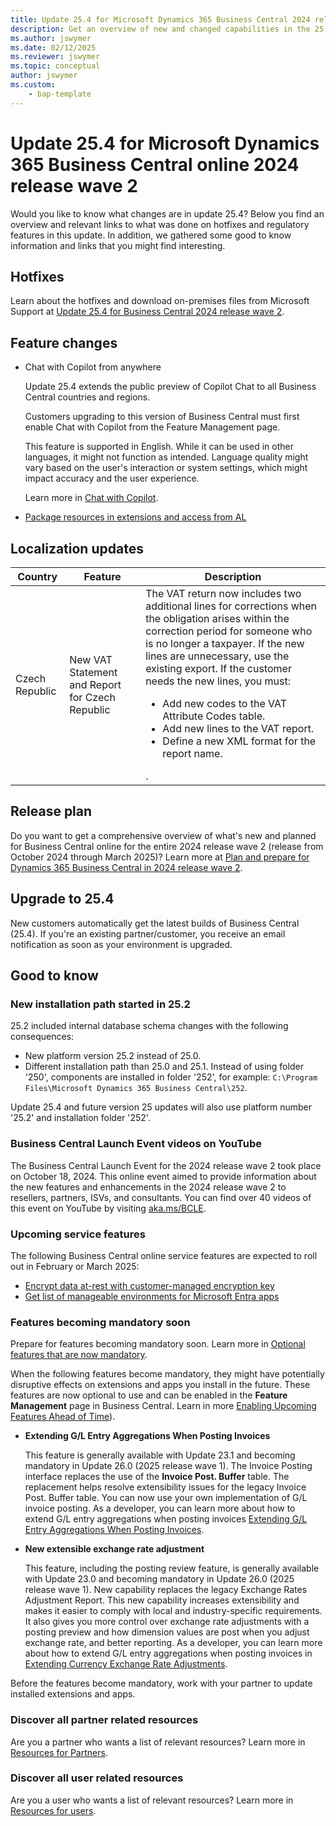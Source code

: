 ```yaml
---
title: Update 25.4 for Microsoft Dynamics 365 Business Central 2024 release wave 2
description: Get an overview of new and changed capabilities in the 25.4 update of Business Central online, which is part of 2024 release wave 2.
ms.author: jswymer
ms.date: 02/12/2025
ms.reviewer: jswymer
ms.topic: conceptual
author: jswymer
ms.custom:
    - bap-template
---
```


# Update 25.4 for Microsoft Dynamics 365 Business Central online 2024 release wave 2

Would you like to know what changes are in update 25.4? Below you find an overview and relevant links to what was done on hotfixes and regulatory features in this update. In addition, we gathered some good to know information and links that you might find interesting.

## Hotfixes

Learn about the hotfixes and download on-premises files from Microsoft Support at [Update 25.4 for Business Central 2024 release wave 2](https://support.microsoft.com/help/5052987).

## Feature changes

- Chat with Copilot from anywhere

  Update 25.4 extends the public preview of Copilot Chat to all Business Central countries and regions. 

  Customers upgrading to this version of Business Central must first enable Chat with Copilot from the Feature Management page. 

  This feature is supported in English. While it can be used in other languages, it might not function as intended. Language quality might vary based on the user's interaction or system settings, which might impact accuracy and the user experience.

  Learn more in [Chat with Copilot](/dynamics365/business-central/chat-with-copilot).

- [Package resources in extensions and access from AL](/dynamics365/release-plan/2024wave2/smb/dynamics365-business-central/package-resources-extensions-access-al)

## Localization updates

|Country|Feature|Description|
|-|-|-|
|Czech Republic|New VAT Statement and Report for Czech Republic|The VAT return now includes two additional lines for corrections when the obligation arises within the correction period for someone who is no longer a taxpayer.  If the new lines are unnecessary, use the existing export. If the customer needs the new lines, you must:<ul><li>Add new codes to the VAT Attribute Codes table.</li><li>Add new lines to the VAT report.</li><li>Define a new XML format for the report name.</li></ul>.|

## Release plan

Do you want to get a comprehensive overview of what's new and planned for Business Central online for the entire 2024 release wave 2 (release from October 2024 through March 2025)? Learn more at [Plan and prepare for Dynamics 365 Business Central in 2024 release wave 2](/dynamics365/release-plan/2024wave2/smb/dynamics365-business-central/)<!--(https://aka.ms/BCReleasePlan)-->.

## Upgrade to 25.4

New customers automatically get the latest builds of Business Central (25.4). If you're an existing partner/customer, you receive an email notification as soon as your environment is upgraded.

## Good to know

### New installation path started in 25.2

25.2 included internal database schema changes with the following consequences:

- New platform version 25.2 instead of 25.0.
- Different installation path than 25.0 and 25.1. Instead of using folder '250', components are installed in folder '252', for example: `C:\Program Files\Microsoft Dynamics 365 Business Central\252`.

Update 25.4 and future version 25 updates will also use platform number '25.2' and installation folder '252'.

### Business Central Launch Event videos on YouTube

The Business Central Launch Event for the 2024 release wave 2 took place on October 18, 2024. This online event aimed to provide information about the new features and enhancements in the 2024 release wave 2 to resellers, partners, ISVs, and consultants. You can find over 40 videos of this event on YouTube by visiting [aka.ms/BCLE](https://aka.ms/BCLE).

### Upcoming service features

The following Business Central online service features are expected to roll out in February or March 2025:

- [Encrypt data at-rest with customer-managed encryption key](/dynamics365/release-plan/2024wave2/smb/dynamics365-business-central/encrypt-data-at-rest-customer-managed-encryption-key)
- [Get list of manageable environments for Microsoft Entra apps](/dynamics365/release-plan/2024wave2/smb/dynamics365-business-central/get-list-manageable-environments-entra-apps)

### Features becoming mandatory soon

Prepare for features becoming mandatory soon. Learn more in [Optional features that are now mandatory](https://aka.ms/BCFeatureMgmt).

When the following features become mandatory, they might have potentially disruptive effects on extensions and apps you install in the future. These features are now optional to use and can be enabled in the **Feature Management** page in Business Central. Learn in more [Enabling Upcoming Features Ahead of Time](../administration/feature-management.md)).

- **Extending G/L Entry Aggregations When Posting Invoices**

   This feature is generally available with Update 23.1 and becoming mandatory in Update 26.0 (2025 release wave 1). The Invoice Posting interface replaces the use of the **Invoice Post. Buffer** table. The replacement helps resolve extensibility issues for the legacy Invoice Post. Buffer table. You can now use your own implementation of G/L invoice posting. As a developer, you can learn more about how to extend G/L entry aggregations when posting invoices [Extending G/L Entry Aggregations When Posting Invoices](../developer/devenv-invoice-posting-example.md).

- **New extensible exchange rate adjustment**

   This feature, including the posting review feature, is generally available with Update 23.0 and becoming mandatory in Update 26.0 (2025 release wave 1). New capability replaces the legacy Exchange Rates Adjustment Report. This new capability increases extensibility and makes it easier to comply with local and industry-specific requirements. It also gives you more control over exchange rate adjustments with a posting preview and how dimension values are post when you adjust exchange rate, and better reporting. As a developer, you can learn more about how to extend G/L entry aggregations when posting invoices in [Extending Currency Exchange Rate Adjustments](../developer/devenv-extend-exchange-rates.md).

Before the features become mandatory, work with your partner to update installed extensions and apps.

### Discover all partner related resources

Are you a partner who wants a list of relevant resources? Learn more in [Resources for Partners](https://aka.ms/BCAll).

### Discover all user related resources

Are you a user who wants a list of relevant resources? Learn more in [Resources for users](https://aka.ms/BCUsers).  
